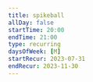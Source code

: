 ```yaml
---
title: spikeball
allDay: false
startTime: 20:00
endTime: 21:00
type: recurring
daysOfWeek: [M]
startRecur: 2023-07-31
endRecur: 2023-11-30
---
```

